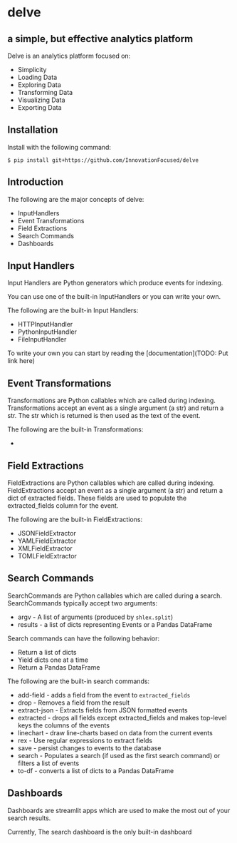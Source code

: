# delve

## a simple, but effective analytics platform

Delve is an analytics platform focused on:

* Simplicity
* Loading Data
* Exploring Data
* Transforming Data
* Visualizing Data
* Exporting Data

## Installation

Install with the following command:

```
$ pip install git+https://github.com/InnovationFocused/delve
```

## Introduction

The following are the major concepts of delve:

* InputHandlers
* Event Transformations
* Field Extractions
* Search Commands
* Dashboards

## Input Handlers

Input Handlers are Python generators which produce events for indexing.

You can use one of the built-in InputHandlers or you can write your own.

The following are the built-in Input Handlers:

* HTTPInputHandler
* PythonInputHandler
* FileInputHandler

To write your own you can start by reading the [documentation](TODO: Put link here)

## Event Transformations

Transformations are Python callables which are called during indexing. Transformations accept
an event as a single argument (a str) and return a str. The str which is returned is then used 
as the text of the event.

The following are the built-in Transformations:

* 

## Field Extractions

FieldExtractions are Python callables which are called during indexing. FieldExtractions accept
an event as a single argument (a str) and return a dict of extracted fields. These fields are
used to populate the extracted_fields column for the event.

The following are the built-in FieldExtractions:

* JSONFieldExtractor
* YAMLFieldExtractor
* XMLFieldExtractor
* TOMLFieldExtractor

## Search Commands

SearchCommands are Python callables which are called during a search. SearchCommands typically
accept two arguments:

* argv - A list of arguments (produced by `shlex.split`)
* results - a list of dicts representing Events or a Pandas DataFrame

Search commands can have the following behavior:

* Return a list of dicts
* Yield dicts one at a time
* Return a Pandas DataFrame

The following are the built-in search commands:

* add-field - adds a field from the event to `extracted_fields`
* drop - Removes a field from the result
* extract-json -  Extracts fields from JSON formatted events
* extracted - drops all fields except extracted_fields and makes top-level keys the columns of the events
* linechart - draw line-charts based on data from the current events
* rex - Use regular expressions to extract fields
* save - persist changes to events to the database
* search - Populates a search (if used as the first search command) or filters a list of events
* to-df - converts a list of dicts to a Pandas DataFrame

## Dashboards

Dashboards are streamlit apps which are used to make the most out of your search results.

Currently, The search dashboard is the only built-in dashboard

